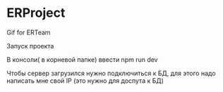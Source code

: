# ERProject
Gif for ERTeam

Запуск проекта 

В консоли( в корневой папке) ввести npm run dev

Чтобы сервер загрузился нужно подключиться к БД, для этого надо написать мне свой IP (это нужно для доспута к БД)
